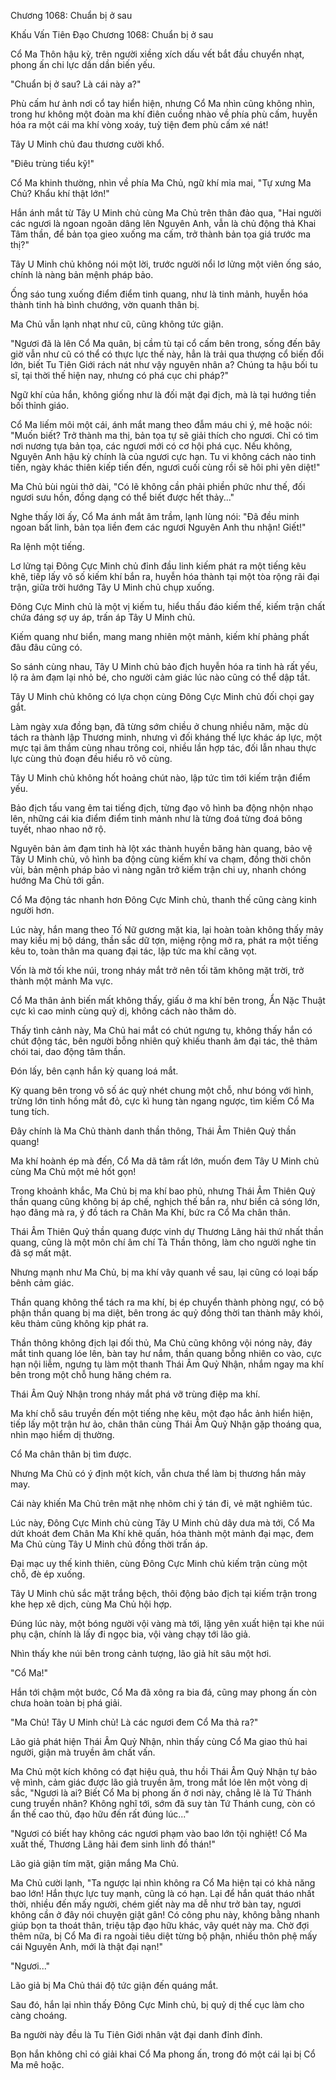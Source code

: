 




Chương 1068: Chuẩn bị ở sau


Khấu Vấn Tiên Đạo Chương 1068: Chuẩn bị ở sau

Cổ Ma Thôn hậu kỳ, trên người xiềng xích dấu vết bắt đầu chuyển nhạt, phong ấn chi lực dần dần biến yếu.

"Chuẩn bị ở sau? Là cái này a?"

Phù cấm hư ảnh nơi cổ tay hiển hiện, nhưng Cổ Ma nhìn cũng không nhìn, trong hư không một đoàn ma khí điên cuồng nhào về phía phù cấm, huyễn hóa ra một cái ma khí vòng xoáy, tuỳ tiện đem phù cấm xé nát!

Tây U Minh chủ đau thương cười khổ.

"Điêu trùng tiểu kỹ!"

Cổ Ma khinh thường, nhìn về phía Ma Chủ, ngữ khí mỉa mai, "Tự xưng Ma Chủ? Khẩu khí thật lớn!"

Hắn ánh mắt từ Tây U Minh chủ cùng Ma Chủ trên thân đảo qua, "Hai người các ngươi là ngoan ngoãn dâng lên Nguyên Anh, vẫn là chủ động thả Khai Tâm thần, để bản tọa gieo xuống ma cấm, trở thành bản tọa giá trước ma thị?"

Tây U Minh chủ không nói một lời, trước người nổi lơ lửng một viên ống sáo, chính là nàng bản mệnh pháp bảo.

Ống sáo tung xuống điểm điểm tinh quang, như là tinh mảnh, huyễn hóa thành tinh hà bình chướng, vờn quanh thân bị.

Ma Chủ vẫn lạnh nhạt như cũ, cũng không tức giận.

"Ngươi đã là lên Cổ Ma quân, bị cầm tù tại cổ cấm bên trong, sống đến bây giờ vẫn như cũ có thể có thực lực thế này, hẳn là trải qua thượng cổ biến đổi lớn, biết Tu Tiên Giới rách nát như vậy nguyên nhân a? Chúng ta hậu bối tu sĩ, tại thời thế hiện nay, nhưng có phá cục chi pháp?"

Ngữ khí của hắn, không giống như là đối mặt đại địch, mà là tại hướng tiền bối thỉnh giáo.

Cổ Ma liếm môi một cái, ánh mắt mang theo đẫm máu chi ý, mê hoặc nói: "Muốn biết? Trở thành ma thị, bản tọa tự sẽ giải thích cho ngươi. Chỉ có tìm nơi nương tựa bản tọa, các ngươi mới có cơ hội phá cục. Nếu không, Nguyên Anh hậu kỳ chính là của ngươi cực hạn. Tu vi không cách nào tinh tiến, ngày khác thiên kiếp tiến đến, ngươi cuối cùng rồi sẽ hôi phi yên diệt!"

Ma Chủ bùi ngùi thở dài, "Có lẽ không cần phải phiền phức như thế, đối ngươi sưu hồn, đồng dạng có thể biết được hết thảy..."

Nghe thấy lời ấy, Cổ Ma ánh mắt âm trầm, lạnh lùng nói: "Đã đều minh ngoan bất linh, bản tọa liền đem các ngươi Nguyên Anh thu nhận! Giết!"

Ra lệnh một tiếng.

Lơ lửng tại Đông Cực Minh chủ đỉnh đầu linh kiếm phát ra một tiếng kêu khẽ, tiếp lấy vô số kiếm khí bắn ra, huyễn hóa thành tại một tòa rộng rãi đại trận, giữa trời hướng Tây U Minh chủ chụp xuống.

Đông Cực Minh chủ là một vị kiếm tu, hiểu thấu đáo kiếm thế, kiếm trận chất chứa đáng sợ uy áp, trấn áp Tây U Minh chủ.

Kiếm quang như biển, mang mang nhiên một mảnh, kiếm khí phảng phất đâu đâu cũng có.

So sánh cùng nhau, Tây U Minh chủ bảo địch huyễn hóa ra tinh hà rất yếu, lộ ra ảm đạm lại nhỏ bé, cho người cảm giác lúc nào cũng có thể dập tắt.

Tây U Minh chủ không có lựa chọn cùng Đông Cực Minh chủ đối chọi gay gắt.

Làm ngày xưa đồng bạn, đã từng sớm chiều ở chung nhiều năm, mặc dù tách ra thành lập Thương minh, nhưng vì đối kháng thế lực khác áp lực, một mực tại âm thầm cùng nhau trông coi, nhiều lần hợp tác, đối lẫn nhau thực lực cùng thủ đoạn đều hiểu rõ vô cùng.

Tây U Minh chủ không hốt hoảng chút nào, lập tức tìm tới kiếm trận điểm yếu.

Bảo địch tấu vang êm tai tiếng địch, từng đạo vô hình ba động nhộn nhạo lên, những cái kia điểm điểm tinh mảnh như là từng đoá từng đoá bông tuyết, nhao nhao nở rộ.

Nguyên bản ảm đạm tinh hà lột xác thành huyền băng hàn quang, bảo vệ Tây U Minh chủ, vô hình ba động cùng kiếm khí va chạm, đồng thời chôn vùi, bản mệnh pháp bảo vì nàng ngăn trở kiếm trận chi uy, nhanh chóng hướng Ma Chủ tới gần.

Cổ Ma động tác nhanh hơn Đông Cực Minh chủ, thanh thế cũng càng kinh người hơn.

Lúc này, hắn mang theo Tố Nữ gương mặt kia, lại hoàn toàn không thấy mảy may kiều mị bộ dáng, thần sắc dữ tợn, miệng rộng mở ra, phát ra một tiếng kêu to, toàn thân ma quang đại tác, lập tức ma khí căng vọt.

Vốn là mờ tối khe núi, trong nháy mắt trở nên tối tăm không mặt trời, trở thành một mảnh Ma vực.

Cổ Ma thân ảnh biến mất không thấy, giấu ở ma khí bên trong, Ẩn Nặc Thuật cực kì cao minh cùng quỷ dị, không cách nào thăm dò.

Thấy tình cảnh này, Ma Chủ hai mắt có chút ngưng tụ, không thấy hắn có chút động tác, bên người bỗng nhiên quỷ khiếu thanh âm đại tác, thê thảm chói tai, dao động tâm thần.

Đón lấy, bên cạnh hắn kỳ quang loá mắt.

Kỳ quang bên trong vô số ác quỷ nhét chung một chỗ, như bóng với hình, trừng lớn tinh hồng mắt đỏ, cực kì hung tàn ngang ngược, tìm kiếm Cổ Ma tung tích.

Đây chính là Ma Chủ thành danh thần thông, Thái Âm Thiên Quỷ thần quang!

Ma khí hoành ép mà đến, Cổ Ma dã tâm rất lớn, muốn đem Tây U Minh chủ cùng Ma Chủ một mẻ hốt gọn!

Trong khoảnh khắc, Ma Chủ bị ma khí bao phủ, nhưng Thái Âm Thiên Quỷ thần quang cũng không bị áp chế, nghịch thế bắn ra, như biển cả sóng lớn, hạo đãng mà ra, ý đồ tách ra Chân Ma Khí, bức ra Cổ Ma chân thân.

Thái Âm Thiên Quỷ thần quang được vinh dự Thương Lãng hải thứ nhất thần quang, cũng là một môn chí âm chí Tà Thần thông, làm cho người nghe tin đã sợ mất mật.

Nhưng mạnh như Ma Chủ, bị ma khí vây quanh về sau, lại cũng có loại bấp bênh cảm giác.

Thần quang không thể tách ra ma khí, bị ép chuyển thành phòng ngự, có bộ phận thần quang bị ma diệt, bên trong ác quỷ đồng thời tan thành mây khói, kêu thảm cũng không kịp phát ra.

Thần thông không địch lại đối thủ, Ma Chủ cũng không vội nóng nảy, đáy mắt tinh quang lóe lên, bàn tay hư nắm, thần quang bỗng nhiên co vào, cực hạn nội liễm, ngưng tụ làm một thanh Thái Âm Quỷ Nhận, nhắm ngay ma khí bên trong một chỗ hung hăng chém ra.

Thái Âm Quỷ Nhận trong nháy mắt phá vỡ trùng điệp ma khí.

Ma khí chỗ sâu truyền đến một tiếng nhẹ kêu, một đạo hắc ảnh hiển hiện, tiếp lấy một trận hư ảo, chân thân cùng Thái Âm Quỷ Nhận gặp thoáng qua, nhìn mạo hiểm dị thường.

Cổ Ma chân thân bị tìm được.

Nhưng Ma Chủ có ý định một kích, vẫn chưa thể làm bị thương hắn mảy may.

Cái này khiến Ma Chủ trên mặt nhẹ nhõm chi ý tán đi, vẻ mặt nghiêm túc.

Lúc này, Đông Cực Minh chủ cùng Tây U Minh chủ dây dưa mà tới, Cổ Ma dứt khoát đem Chân Ma Khí khẽ quấn, hóa thành một mảnh đại mạc, đem Ma Chủ cùng Tây U Minh chủ đồng thời trấn áp.

Đại mạc uy thế kinh thiên, cùng Đông Cực Minh chủ kiếm trận cùng một chỗ, đè ép xuống.

Tây U Minh chủ sắc mặt trắng bệch, thôi động bảo địch tại kiếm trận trong khe hẹp xê dịch, cùng Ma Chủ hội hợp.

Đúng lúc này, một bóng người vội vàng mà tới, lặng yên xuất hiện tại khe núi phụ cận, chính là lấy đi ngọc bia, vội vàng chạy tới lão giả.

Nhìn thấy khe núi bên trong cảnh tượng, lão giả hít sâu một hơi.

"Cổ Ma!"

Hắn tới chậm một bước, Cổ Ma đã xông ra bia đá, cũng may phong ấn còn chưa hoàn toàn bị phá giải.

"Ma Chủ! Tây U Minh chủ! Là các ngươi đem Cổ Ma thả ra?"

Lão giả phát hiện Thái Âm Quỷ Nhận, nhìn thấy cùng Cổ Ma giao thủ hai người, giận mà truyền âm chất vấn.

Ma Chủ một kích không có đạt hiệu quả, thu hồi Thái Âm Quỷ Nhận tự bảo vệ mình, cảm giác được lão giả truyền âm, trong mắt lóe lên một vòng dị sắc, "Ngươi là ai? Biết Cổ Ma bị phong ấn ở nơi này, chẳng lẽ là Tứ Thánh cung truyền nhân? Không nghĩ tới, sớm đã suy tàn Tứ Thánh cung, còn có ẩn thế cao thủ, đạo hữu đến rất đúng lúc..."

"Ngươi có biết hay không các ngươi phạm vào bao lớn tội nghiệt! Cổ Ma xuất thế, Thương Lãng hải đem sinh linh đồ thán!"

Lão giả giận tím mặt, giận mắng Ma Chủ.

Ma Chủ cười lạnh, "Ta ngược lại nhìn không ra Cổ Ma hiện tại có khả năng bao lớn! Hắn thực lực tuy mạnh, cũng là có hạn. Lại để hắn quát tháo nhất thời, nhiều đến mấy người, chém giết này ma dễ như trở bàn tay, ngươi không cần ở đây nói chuyện giật gân! Có công phu này, không bằng nhanh giúp bọn ta thoát thân, triệu tập đạo hữu khác, vây quét này ma. Chờ đợi thêm nữa, bị Cổ Ma đi ra ngoài tiêu diệt từng bộ phận, nhiều thôn phệ mấy cái Nguyên Anh, mới là thật đại nạn!"

"Ngươi..."

Lão giả bị Ma Chủ thái độ tức giận đến quáng mắt.

Sau đó, hắn lại nhìn thấy Đông Cực Minh chủ, bị quỷ dị thế cục làm cho càng choáng.

Ba người này đều là Tu Tiên Giới nhân vật đại danh đỉnh đỉnh.

Bọn hắn không chỉ có giải khai Cổ Ma phong ấn, trong đó một cái lại bị Cổ Ma mê hoặc.




